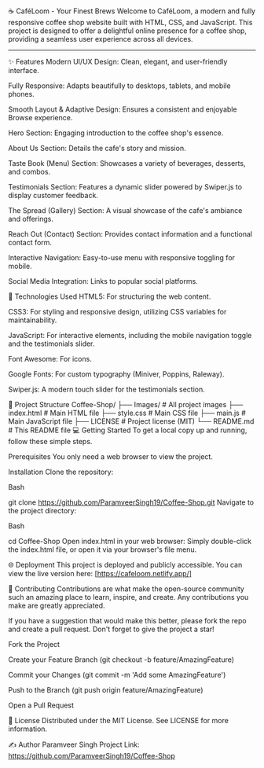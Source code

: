 ☕ CaféLoom - Your Finest Brews
Welcome to CaféLoom, a modern and fully responsive coffee shop website built with HTML, CSS, and JavaScript. This project is designed to offer a delightful online presence for a coffee shop, providing a seamless user experience across all devices.

---
✨ Features
Modern UI/UX Design: Clean, elegant, and user-friendly interface.

Fully Responsive: Adapts beautifully to desktops, tablets, and mobile phones.

Smooth Layout & Adaptive Design: Ensures a consistent and enjoyable Browse experience.

Hero Section: Engaging introduction to the coffee shop's essence.

About Us Section: Details the cafe's story and mission.

Taste Book (Menu) Section: Showcases a variety of beverages, desserts, and combos.

Testimonials Section: Features a dynamic slider powered by Swiper.js to display customer feedback.

The Spread (Gallery) Section: A visual showcase of the cafe's ambiance and offerings.

Reach Out (Contact) Section: Provides contact information and a functional contact form.

Interactive Navigation: Easy-to-use menu with responsive toggling for mobile.

Social Media Integration: Links to popular social platforms.

🚀 Technologies Used
HTML5: For structuring the web content.

CSS3: For styling and responsive design, utilizing CSS variables for maintainability.

JavaScript: For interactive elements, including the mobile navigation toggle and the testimonials slider.

Font Awesome: For icons.

Google Fonts: For custom typography (Miniver, Poppins, Raleway).

Swiper.js: A modern touch slider for the testimonials section.

📁 Project Structure
Coffee-Shop/
├── Images/ # All project images
├── index.html # Main HTML file
├── style.css # Main CSS file
├── main.js # Main JavaScript file
├── LICENSE # Project license (MIT)
└── README.md # This README file
💻 Getting Started
To get a local copy up and running, follow these simple steps.

Prerequisites
You only need a web browser to view the project.

Installation
Clone the repository:

Bash

git clone https://github.com/ParamveerSingh19/Coffee-Shop.git
Navigate to the project directory:

Bash

cd Coffee-Shop
Open index.html in your web browser:
Simply double-click the index.html file, or open it via your browser's file menu.

🌐 Deployment
This project is deployed and publicly accessible. You can view the live version here:
[https://cafeloom.netlify.app/]

🤝 Contributing
Contributions are what make the open-source community such an amazing place to learn, inspire, and create. Any contributions you make are greatly appreciated.

If you have a suggestion that would make this better, please fork the repo and create a pull request. Don't forget to give the project a star!

Fork the Project

Create your Feature Branch (git checkout -b feature/AmazingFeature)

Commit your Changes (git commit -m 'Add some AmazingFeature')

Push to the Branch (git push origin feature/AmazingFeature)

Open a Pull Request

📄 License
Distributed under the MIT License. See LICENSE for more information.

✍️ Author
Paramveer Singh
Project Link: https://github.com/ParamveerSingh19/Coffee-Shop
